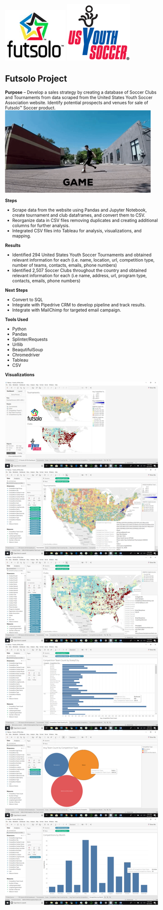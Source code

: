 ![](Images/fut.jpg)                                                                                               ![](Images/usysa.png)

# Futsolo Project

**Purpose** – Develop a sales strategy by creating a database of Soccer Clubs and Tournaments from data scraped from the United States Youth Soccer Association website. Identify potential prospects and venues for sale of Futsolo™ Soccer product. 
![](Images/giphy.gif)


**Steps**
  *	Scrape data from the website using Pandas and Jupyter Notebook, create tournament and club dataframes, and convert them to CSV.
  *	Reorganize data in CSV files removing duplicates and creating additional columns for further analysis.
  *	Integrated CSV files into Tableau for analysis, visualizations, and mapping.

**Results**
  *	Identified 294 United States Youth Soccer Tournaments and obtained relevant information for each (i.e. name, location, url, competition   type, number of teams, contacts, emails, phone numbers)
  *	Identified 2,507 Soccer Clubs throughout the country and obtained relevant information for each (i.e name, address, url, program type,   contacts, emails, phone numbers)

**Next Steps**
 *	Convert to SQL
 *	Integrate with Pipedrive CRM to develop pipeline and track results.
 *	Integrate with MailChimp for targeted email campaign.

**Tools Used**
 *	Python
 *	Pandas
 *	Splinter/Requests
 *	Urllib
 *	BeaqutifulSoup
 *	Chromedriver
 *	Tableau
 *	CSV
 
**Visualizations**
 
![](Images/FutDash.png)
![](Images/FutTourn.png)
![](Images/FutClub.png)
![](Images/FutCity.png)
![](Images/FutType.png)
![](Images/FutMonth.png)
